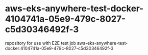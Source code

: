 # aws-eks-anywhere-test-docker-4104741a-05e9-479c-8027-c5d30346492f-3
repository for use with E2E test job aws-eks-anywhere-test-docker:4104741a-05e9-479c-8027-c5d30346492f-3

